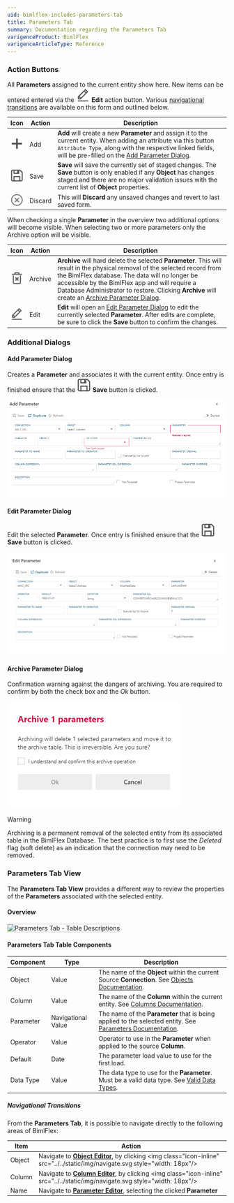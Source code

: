 ```yaml
---
uid: bimlflex-includes-parameters-tab
title: Parameters Tab
summary: Documentation regarding the Parameters Tab
varigenceProduct: BimlFlex
varigenceArticleType: Reference
---
```

### Action Buttons

All **Parameters** assigned to the current entity show here.  New items can be entered entered via the <img class="icon-inline" src="../../static/img/edit.svg" /> **Edit** action button.  Various [navigational transitions](#navigational-transitions) are available on this form and outlined below.

|Icon|Action|Description|
|-|-|-|
|<div class="icon-col m-5" ><img src="../../static/img/add.svg" /></div>|<span class="nowrap-col m-5">Add</span>|**Add** will create a new **Parameter** and assign it to the current entity.  When adding an attribute via this button `Attribute Type`, along with the respective linked fields, will be pre-filled on the [Add Parameter Dialog](#add-parameter-dialog).|
| <div class="icon-col m-5"><img src="../../static/img/save.svg" /></div>           | <span class="nowrap-col m-5">Save</span>    | **Save** will save the currently set of staged changes.  The **Save** button is only enabled if any **Object** has changes staged and there are no major validation issues with the current list of **Object** properties.                                                                                                                                              |
| <div class="icon-col m-5"><img src="../../static/img/discard.svg" /></div> | Discard | This will **Discard** any unsaved changes and revert to last saved form.|

When checking a single **Parameter** in the overview two additional options will become visible. When selecting two or more parameters only the Archive option will be visible.

| Icon| Action| Description|
| ----| ----- | ---------- |
|<div class="icon-col m-5" ><img src="../../static/img/archive-delete.svg" /></div>|<span class="nowrap-col m-5">Archive</span>|**Archive** will hard delete the selected **Parameter**.  This will result in the physical removal of the selected record from the BimlFlex database.  The data will no longer be accessible by the BimlFlex app and will require a Database Administrator to restore. Clicking **Archive** will create an [Archive Parameter Dialog](#archive-parameter-dialog).|
|<div class="icon-col m-5" ><img src="../../static/img/edit.svg" /></div>|<span class="nowrap-col m-5">Edit</span>|**Edit** will open an [Edit Parameter Dialog](#edit-parameter-dialog) to edit the currently selected **Parameter**.  After edits are complete, be sure to click the **Save** button to confirm the changes.|

### Additional Dialogs

#### Add Parameter Dialog

Creates a **Parameter** and associates it with the current entity.  Once entry is finished ensure that the <img class="icon-inline" src="../../static/img/save.svg" /> **Save** button is clicked.

![Add Parameter Dialog - mtb-20-image](../../static/img/bimlflex-dialog-add-parameter.png "Add Parameter Dialog")

#### Edit Parameter Dialog

Edit the selected **Parameter**.  Once entry is finished ensure that the <img class="icon-inline" src="../../static/img/save.svg" /> **Save** button is clicked.

![Edit Parameter Dialog -mtb-20-image](../../static/img/bimlflex-dialog-edit-parameter.png "Edit Parameter Dialog")

#### Archive Parameter Dialog

Confirmation warning against the dangers of archiving.  You are required to confirm by both the check box and the *Ok* button.

![Archive Multiple Parameters Dialog - mtb-20-image](../../static/img/bimlflex-dialog-archive-parameter-list.png "Archive Multiple Parameters Dialog")

>[!WARNING]
> Archiving is a permanent removal of the selected entity from its associated table in the BimlFlex Database. The best practice is to first use the *Deleted* flag (soft delete) as an indication that the connection may need to be removed.

### Parameters Tab View

The **Parameters Tab View** provides a different way to review the properties of the **Parameters** associated with the selected entity.
#### Overview

<img
    src="images/bimlflex-tab-parameters-table.png"
    class="border-image"
    style="border:1px solid #CCC;"
    title="Parameters Tab - Table Descriptions"
/>

#### Parameters Tab Table Components

| Component        | Type                 | Description                        |
| ---------------- | -------------------- | ---------------------------------- |
| Object           | Value                | The name of the **Object** within the current Source **Connection**. See [Objects Documentation](xref:bimlflex-object-editor).|
| Column           | Value                | The name of the **Column** within the current entity. See [Columns Documentation](xref:bimlflex-column-editor).|
| Parameter        | Navigational Value   | The name of the **Parameter** that is being applied to the selected entity. See [Parameters Documentation](xref:bimlflex-parameter-editor).  |
| Operator         | Value                | Operator to use in the **Parameter** when applied to the source **Column**. |
| Default          | Date                 | The parameter load value to use for the first load.          |
| Data Type        | Value                | The data type to use for the **Parameter**.  Must be a valid data type. See [Valid Data Types](xref:bimlflex-metadata-static-values#data-types). |

##### Navigational Transitions

From the **Parameters Tab**, it is possible to navigate directly to the following areas of BimlFlex:

|Item|Action|
|-|-|
|Object|Navigate to [**Object Editor**](xref:bimlflex-object-editor), by clicking <img class="icon-inline" src="../../static/img/navigate.svg style="width: 18px"/> |
|Column|Navigate to [**Column Editor**](xref:bimlflex-column-editor), by clicking <img class="icon-inline" src="../../static/img/navigate.svg style="width: 18px"/> |
|Name|Navigate to [**Parameter Editor**](xref:bimlflex-parameter-editor), selecting the clicked **Parameter**|
